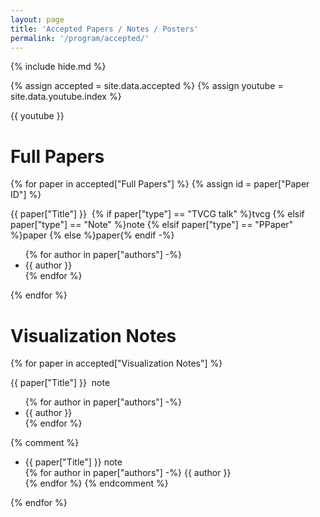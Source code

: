 ```yaml
---
layout: page
title: 'Accepted Papers / Notes / Posters'
permalink: '/program/accepted/'
---
```


{% include hide.md %}

{% assign accepted = site.data.accepted %}
{% assign youtube = site.data.youtube.index %}

{{ youtube }}

# Full Papers

{% for paper in accepted["Full Papers"] %}
{% assign id = paper["Paper ID"] %}
<div class="paper"><span class="title">{{ paper["Title"] }}</span>&nbsp; 
  {% if paper["type"] == "TVCG talk" %}<span class="type type-tvcg">tvcg</span>
  {% elsif paper["type"] == "Note" %}<span class="type">note</span>
  {% elsif paper["type"] == "PPaper" %}<span class="type type-premium">paper</span>
  {% else %}<span class="type">paper</span>{% endif -%}
  <ul>
    {% for author in paper["authors"] -%}
    <li class="author">{{ author }}</li>
    {% endfor %}
  </ul>
  <abstract paper_id="{{id}}"></abstract>
  <preview  paper_id="{{id}}"></preview>
</div>

{% endfor %}

# Visualization Notes

{% for paper in accepted["Visualization Notes"] %}
<div class="paper"><span class="title">{{ paper["Title"] }}</span>&nbsp; 
  <span class="type">note</span>
  <ul>
    {% for author in paper["authors"] -%}
    <li class="author">{{ author }}</li>
    {% endfor %}
  </ul>
  <abstract paper_id="{{id}}"></abstract>
  <!-- preview  paper_id="{{id}}"></preview -->
</div>

{% comment %}
- <span class="title">{{ paper["Title"] }}</span>
  <span class="type">note</span>
  <br/>
    {% for author in paper["authors"] -%}
    <span class="author">{{ author }}</span><br/>
    {% endfor %}
{% endcomment %}

{% endfor %}

<div id="posters"></div>

<script src="https://unpkg.com/vue@3"></script>
<script type="text/javascript" src="/pvis2022/assets/javascripts/accepted.json.js"></script>
<script type="text/javascript" src="/pvis2022/assets/javascripts/preview.json.js"></script>
<script type="text/javascript" src="/pvis2022/assets/javascripts/accepted.js"></script>
